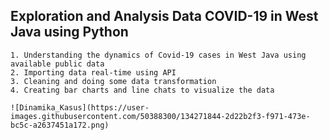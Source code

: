 ## Exploration and Analysis Data COVID-19 in West Java using Python
    1. Understanding the dynamics of Covid-19 cases in West Java using available public data
    2. Importing data real-time using API
    3. Cleaning and doing some data transformation
    4. Creating bar charts and line chats to visualize the data
    
    ![Dinamika_Kasus](https://user-images.githubusercontent.com/50388300/134271844-2d22b2f3-f971-473e-bc5c-a2637451a172.png)
    
